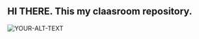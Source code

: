 ## HI THERE. This my claasroom repository.

<picture>
 <source media="(prefers-color-scheme: dark)" srcset="https://tse1.mm.bing.net/th/id/OIP.WawpDk-Xg07UqCvBp__fWwHaGR?rs=1&pid=ImgDetMain">
 <source media="(prefers-color-scheme: light)" srcset="https://w7.pngwing.com/pngs/741/547/png-transparent-brand-github-logo-network-social-brands-flat-icon.png">
 <img alt="YOUR-ALT-TEXT" src="YOUR-DEFAULT-IMAGE">
</picture>

 
 
